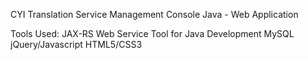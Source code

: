 CYI Translation Service Management Console Java - Web Application

Tools Used:
JAX-RS Web Service Tool for Java Development
MySQL
jQuery/Javascript
HTML5/CSS3



